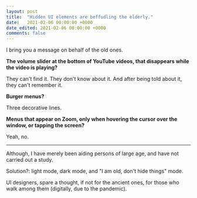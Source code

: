 ```yaml
---
layout: post
title:  "Hidden UI elements are beffudling the elderly."
date:   2021-02-06 00:00:00 +0000
date_edited: 2021-02-06 00:00:00 +0000
comments: false
---
```


I bring you a message on behalf of the old ones.

**The volume slider at the bottom of YouTube videos, that disappears while the video is playing?**

They can't find it. They don't know about it. And after being told about it, they can't remember it.

**Burger menus?**

Three decorative lines.

**Menus that appear on Zoom, only when hovering the cursor over the window, or tapping the screen?**

Yeah, no.

---

Although, I have merely been aiding persons of large age, and have not carried out a study.

Solution?: light mode, dark mode, and "I am old, don't hide things" mode.

UI designers, spare a thought, if not for the ancient ones, for those who walk among them (digitally, due to the pandemic).
